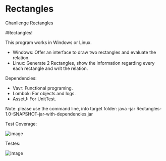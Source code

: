 # Rectangles
Chanllenge Rectangles

#Rectangles!

This program works in Windows or Linux.

- Windows: Offer an interface to draw two rectangles and evaluate the relation.
- Linux: Generate 2 Rectangles, show the information regarding every each rectangle and writ the relation.

Dependencies:
- Vavr: Functional programing.
- Lombok: For objects and logs.
- AssetJ: For UnitTest.

Note: please use the command line, into target folder: java -jar Rectangles-1.0-SNAPSHOT-jar-with-dependencies.jar

Test Coverage:

![image](https://user-images.githubusercontent.com/74216486/179810515-6d3283a8-9faf-4f71-bc48-b6620c699e28.png)

Testes:

![image](https://user-images.githubusercontent.com/74216486/179810639-0d8124e7-4870-4966-a74c-ecdad057e2fa.png)
